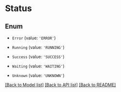 # Status


## Enum

* `Error` (value: `'ERROR'`)

* `Running` (value: `'RUNNING'`)

* `Success` (value: `'SUCCESS'`)

* `Waiting` (value: `'WAITING'`)

* `Unknown` (value: `'UNKNOWN'`)

[[Back to Model list]](../README.md#documentation-for-models) [[Back to API list]](../README.md#documentation-for-api-endpoints) [[Back to README]](../README.md)
